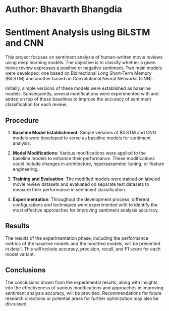 # Author: Bhavarth Bhangdia
# Sentiment Analysis using BiLSTM and CNN

This project focuses on sentiment analysis of human-written movie reviews using deep learning models. The objective is to classify whether a given movie review expresses a positive or negative sentiment. Two main models were developed: one based on Bidirectional Long Short-Term Memory (BiLSTM) and another based on Convolutional Neural Networks (CNN).

Initially, simple versions of these models were established as baseline models. Subsequently, several modifications were experimented with and added on top of these baselines to improve the accuracy of sentiment classification for each review.

## Procedure

1. **Baseline Model Establishment**: Simple versions of BiLSTM and CNN models were developed to serve as baseline models for sentiment analysis.

2. **Model Modifications**: Various modifications were applied to the baseline models to enhance their performance. These modifications could include changes in architecture, hyperparameter tuning, or feature engineering.

3. **Training and Evaluation**: The modified models were trained on labeled movie review datasets and evaluated on separate test datasets to measure their performance in sentiment classification.

4. **Experimentation**: Throughout the development process, different configurations and techniques were experimented with to identify the most effective approaches for improving sentiment analysis accuracy.

## Results

The results of the experimentation phase, including the performance metrics of the baseline models and the modified models, will be presented in detail. This will include accuracy, precision, recall, and F1 score for each model variant.

## Conclusions

The conclusions drawn from the experimental results, along with insights into the effectiveness of various modifications and approaches in improving sentiment analysis accuracy, will be provided. Recommendations for future research directions or potential areas for further optimization may also be discussed.

